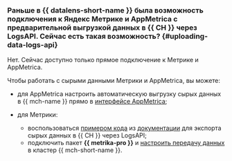 ### Раньше в {{ datalens-short-name }} была возможность подключения к Яндекс Метрике и AppMetrica с предварительной выгрузкой данных в {{ CH }} через LogsAPI. Сейчас есть такая возможность? {#uploading-data-logs-api}

Нет. Сейчас доступно только прямое подключение к Метрике и AppMetrica.

Чтобы работать с сырыми данными Метрики и AppMetrica, вы можете:

* для AppMetrica настроить автоматическую выгрузку сырых данных в {{ mch-name }} прямо в [интерфейсе AppMetrica](https://appmetrica.yandex.ru/docs/common/cloud/about.html);
* для Метрики:

  * воспользоваться [примером кода](https://github.com/zhdanchik/yandex_metrika_cloud_case/) из [документации](../../datalens/tutorials/data-from-metrica-yc-visualization.md#get-download-data-in-ch) для экспорта сырых данных в {{ CH }} через LogsAPI;
  * подключить пакет **{{ metrika-pro }}** и [настроить передачу данных](https://yandex.ru/support/metrica/pro/cloud.html) в кластер {{ mch-short-name }}.
